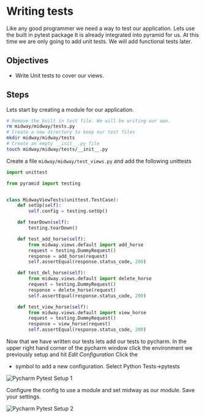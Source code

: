 # Writing tests

Like any good programmer we need a way to test our application. Lets use the built in pytest package
It is already integrated into pyramid for us. At this time we are only going to add unit tests. We
will add functional tests later.

## Objectives
* Write Unit tests to cover our views.
## Steps

Lets start by creating a module for our application. 

```bash
# Remove the built in test file. We will be writing our own. 
rm midway/midway/tests.py
# Create a new directory to keep our test files
mkdir midway/midway/tests
# Create an empty __init__.py file
touch midway/midway/tests/__init__.py
```

Create a file `midway/midway/test_views.py` and add the following unittests

```python
import unittest

from pyramid import testing


class MidwayViewTests(unittest.TestCase):
    def setUp(self):
        self.config = testing.setUp()

    def tearDown(self):
        testing.tearDown()

    def test_add_horse(self):
        from midway.views.default import add_horse
        request = testing.DummyRequest()
        response = add_horse(request)
        self.assertEqual(response.status_code, 200)

    def test_del_horse(self):
        from midway.views.default import delete_horse
        request = testing.DummyRequest()
        response = delete_horse(request)
        self.assertEqual(response.status_code, 200)

    def test_view_horse(self):
        from midway.views.default import view_horse
        request = testing.DummyRequest()
        response = view_horse(request)
        self.assertEqual(response.status_code, 200)
```

Now that we have written our tests lets add our tests to pycharm. In the upper right hand corner of
the pycharm window click the environment we previously setup and hit *Edit Configuration* Click the 
+ symbol to add a new configuration. Select Python Tests->pytests

![Pycharm Pytest Setup 1](https://raw.githubusercontent.com/kellanjacobs/midwaypython/master/docs/003_writing_tests/images/pycharmtest1.png)

Configure the config to use a module and set midway as our module. Save your settings. 

![Pycharm Pytest Setup 2](https://raw.githubusercontent.com/kellanjacobs/midwaypython/master/docs/003_writing_tests/images/pycharmtest2.png)


